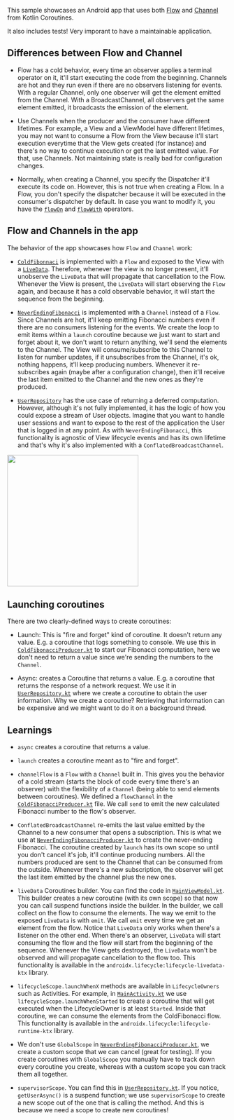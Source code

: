 This sample showcases an Android app that uses both [Flow](https://kotlin.github.io/kotlinx.coroutines/kotlinx-coroutines-core/kotlinx.coroutines.flow/-flow/) and [Channel](https://kotlinlang.org/docs/reference/coroutines/channels.html) from Kotlin Coroutines. 

It also includes tests! Very imporant to have a maintainable application.

## Differences between Flow and Channel

- Flow has a cold behavior, every time an observer applies a terminal operator on it, it'll start
executing the code from the beginning. Channels are hot and they run even if there are no observers
listening for events. With a regular Channel, only one observer will get the element emitted from the Channel. 
With a BroadcastChannel, all observers get the same element emitted, it broadcasts the emission of the element.

- Use Channels when the producer and the consumer have different lifetimes. For example, a View and a 
ViewModel have different lifetimes, you may not want to consume a Flow from the View because it'll start 
execution everytime that the View gets created (for instance) and there's no way to continue execution or get 
the last emitted value. For that, use Channels. Not maintaining state is really bad for configuration changes.

- Normally, when creating a Channel, you specify the Dispatcher it'll execute its code on. However, this is not
true when creating a Flow. In a Flow, you don't specify the dispatcher because it will be executed in the 
consumer's dispatcher by default. In case you want to modify it, you have the [`flowOn`](https://kotlin.github.io/kotlinx.coroutines/kotlinx-coroutines-core/kotlinx.coroutines.flow/flow-on.html) and [`flowWith`](https://kotlin.github.io/kotlinx.coroutines/kotlinx-coroutines-core/kotlinx.coroutines.flow/flow-with.html) operators.

## Flow and Channels in the app

The behavior of the app showcases how `Flow` and `Channel` work: 

- [`ColdFibonnaci`](https://github.com/manuelvicnt/MathCoroutinesFlow/blob/master/app/src/main/java/com/manuelvicnt/coroutinesflow/fibonacci/impl/ColdFibonacciProducer.kt) is implemented with a `Flow` and exposed to the View with a [`LiveData`](https://developer.android.com/topic/libraries/architecture/livedata). 
Therefore, whenever the  view is no longer present, it'll unobserve the `LiveData` that will propagate that cancellation 
to the Flow. Whenever the View is present, the `LiveData` will start observing the `Flow` again, and because it has a 
cold observable behavior, it will start the sequence from the beginning.

- [`NeverEndingFibonacci`](https://github.com/manuelvicnt/MathCoroutinesFlow/blob/master/app/src/main/java/com/manuelvicnt/coroutinesflow/fibonacci/impl/NeverEndingFibonacciProducer.kt) is implemented with a `Channel` instead of a `Flow`. Since Channels are hot,
it'll keep emitting Fibonacci numbers even if there are no consumers listening for the events. We create the loop
to emit items within a `launch` coroutine because we just want to start and forget about it, we don't want to 
return anything, we'll send the elements to the Channel. The View will consume/subscribe to this Channel to listen for
number updates, if it unsubscribes from the Channel, it's ok, nothing happens, it'll keep producing numbers. 
Whenever it re-subscribes again (maybe after a configuration change), then it'll receive the last item emitted 
to the Channel and the new ones as they're produced.

- [`UserRepository`](https://github.com/manuelvicnt/MathCoroutinesFlow/blob/master/app/src/main/java/com/manuelvicnt/coroutinesflow/user/impl/UserRepository.kt)
has the use case of returning a deferred computation. However, although it's not fully implemented, it has the logic
of how you could expose a stream of User objects. Imagine that you want to handle user sessions and want to expose
to the rest of the application the User that is logged in at any point. As with `NeverEndingFibonacci`, this functionality
is agnostic of View lifecycle events and has its own lifetime and that's why it's also implemented with a 
`ConflatedBroadcastChannel`. 

<img src="https://github.com/manuelvicnt/MathCoroutinesFlow/blob/master/app_running.gif" width="300">

## Launching coroutines

There are two clearly-defined ways to create coroutines:

- Launch: This is "fire and forget" kind of coroutine. It doesn't return any value. E.g. a coroutine
that logs something to console. We use this in [`ColdFibonacciProducer.kt`](https://github.com/manuelvicnt/MathCoroutinesFlow/blob/master/app/src/main/java/com/manuelvicnt/coroutinesflow/fibonacci/impl/ColdFibonacciProducer.kt)
to start our Fibonacci computation, here we don't need to return a value since we're sending the numbers to the `Channel`.

- Async: creates a Coroutine that returns a value. E.g. a coroutine that returns the response
of a network request. We use it in [`UserRepository.kt`](https://github.com/manuelvicnt/MathCoroutinesFlow/blob/master/app/src/main/java/com/manuelvicnt/coroutinesflow/user/impl/UserRepository.kt)
where we create a coroutine to obtain the user information. Why we create a coroutine? Retrieving that information can be expensive and we might want to do it on a background thread.

## Learnings

- `async` creates a coroutine that returns a value.

- `launch` creates a coroutine meant as to "fire and forget".

- `channelFlow` is a `Flow` with a `Channel` built in. This gives you the behavior of a cold
stream (starts the block of code every time there's an observer) with the flexibility of a `Channel`
(being able to send elements between coroutines). We defined a `flowChannel` in the
[`ColdFibonacciProducer.kt`](https://github.com/manuelvicnt/MathCoroutinesFlow/blob/master/app/src/main/java/com/manuelvicnt/coroutinesflow/fibonacci/impl/ColdFibonacciProducer.kt) file. We call `send` to emit the new calculated Fibonacci number to
the flow's observer.

- `ConflatedBroadcastChannel` re-emits the last value emitted by the Channel to a new consumer
that opens a subscription. This is what we use at [`NeverEndingFibonacciProducer.kt`](https://github.com/manuelvicnt/MathCoroutinesFlow/blob/master/app/src/main/java/com/manuelvicnt/coroutinesflow/fibonacci/impl/NeverEndingFibonacciProducer.kt) to create the
never-ending Fibonacci. The coroutine created by `launch` has its own scope so until you don't cancel
it's job, it'll continue producing numbers. All the numbers produced are sent to the Channel that
can be consumed from the outside. Whenever there's a new subscription, the observer will get the last
item emitted by the channel plus the new ones.

- `liveData` Coroutines builder. You can find the code in [`MainViewModel.kt`](https://github.com/manuelvicnt/MathCoroutinesFlow/blob/master/app/src/main/java/com/manuelvicnt/coroutinesflow/main/MainViewModel.kt). This builder creates
a new coroutine (with its own scope) so that now you can call suspend functions inside the builder.
In the builder, we call collect on the flow to consume the elements. The way we emit to the exposed
`LiveData` is with `emit`. We call `emit` every time we get an element from the flow. Notice that
`LiveData` only works when there's a listener on the other end. When there's an observer, `LiveData` will
start consuming the flow and the flow will start from the beginning of the sequence. Whenever the
View gets destroyed, the `LiveData` won't be observed and will propagate cancellation to the flow too.
This functionality is available in the `androidx.lifecycle:lifecycle-livedata-ktx` library.

- `lifecycleScope.launchWhenX` methods are available in `LifecycleOwners` such as Activities. For
example, in [`MainActivity.kt`](https://github.com/manuelvicnt/MathCoroutinesFlow/blob/master/app/src/main/java/com/manuelvicnt/coroutinesflow/main/MainActivity.kt) we use `lifecycleScope.launchWhenStarted` to create a coroutine that
will get executed when the LifecycleOwner is at least `Started`. Inside that coroutine, we can
consume the elements from the ColdFibonacci flow.
This functionality is available in the `androidx.lifecycle:lifecycle-runtime-ktx` library.

- We don't use `GlobalScope` in [`NeverEndingFibonacciProducer.kt`](https://github.com/manuelvicnt/MathCoroutinesFlow/blob/master/app/src/main/java/com/manuelvicnt/coroutinesflow/fibonacci/impl/NeverEndingFibonacciProducer.kt), we create a custom scope that
we can cancel (great for testing). If you create coroutines with `GlobalScope` you manually have to track down
every coroutine you create, whereas with a custom scope you can track them all together.

- `supervisorScope`. You can find this in [`UserRepository.kt`](https://github.com/manuelvicnt/MathCoroutinesFlow/blob/master/app/src/main/java/com/manuelvicnt/coroutinesflow/user/impl/UserRepository.kt). If you notice, `getUserAsync()`
is a suspend function; we use `supervisorScope` to create a new scope out of the one that is calling
the method. And this is because we need a scope to create new coroutines!
